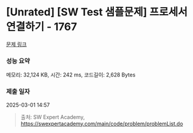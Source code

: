 # [Unrated] [SW Test 샘플문제] 프로세서 연결하기 - 1767 

[문제 링크](https://swexpertacademy.com/main/code/problem/problemDetail.do?contestProbId=AV4suNtaXFEDFAUf) 

### 성능 요약

메모리: 32,124 KB, 시간: 242 ms, 코드길이: 2,628 Bytes

### 제출 일자

2025-03-01 14:57



> 출처: SW Expert Academy, https://swexpertacademy.com/main/code/problem/problemList.do